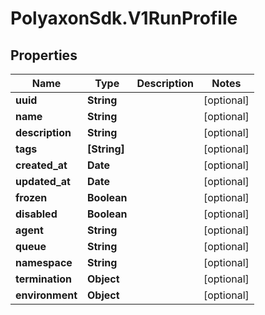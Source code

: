 # PolyaxonSdk.V1RunProfile

## Properties
Name | Type | Description | Notes
------------ | ------------- | ------------- | -------------
**uuid** | **String** |  | [optional] 
**name** | **String** |  | [optional] 
**description** | **String** |  | [optional] 
**tags** | **[String]** |  | [optional] 
**created_at** | **Date** |  | [optional] 
**updated_at** | **Date** |  | [optional] 
**frozen** | **Boolean** |  | [optional] 
**disabled** | **Boolean** |  | [optional] 
**agent** | **String** |  | [optional] 
**queue** | **String** |  | [optional] 
**namespace** | **String** |  | [optional] 
**termination** | **Object** |  | [optional] 
**environment** | **Object** |  | [optional] 


